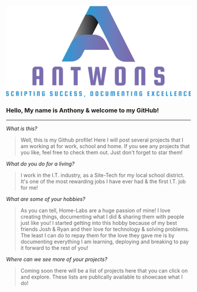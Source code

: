 <img src="https://github.com/antwons/antwons/blob/main/Resources/Photos/FullLogo_Transparent_NoBuffer.png"> 

### Hello, My name is Anthony & welcome to my GitHub!
---
*What is this?* 
> Well, this is my Github profile! Here I will post several projects that I am working at for work, school and home. If you see any projects that you like, feel free to check them out. Just don't forget to star them!

*What do you do for a living?*
> I work in the I.T. industry, as a Site-Tech for my local school district. It's one of the most rewarding jobs I have ever had & the first I.T. job for me!

*What are some of your hobbies?* 
> As you can tell, Home-Labs are a huge passion of mine! I love creating things, documenting what I did & sharing them with people just like you! I started getting into this hobby because of my best friends Josh & Ryan and their love for technology & solving problems. The least I can do to repay them for the love they gave me is by documenting everything I am learning, deploying and breaking to pay it forward to the rest of you!

*Where can we see more of your projects?*
> Coming soon there will be a list of projects here that you can click on and explore. These lists are publically available to showcase what I do! 

